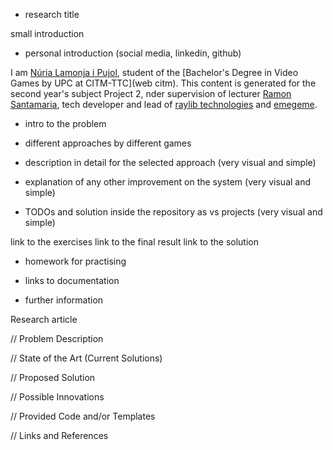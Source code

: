 - research title

small introduction

- personal introduction (social media, linkedin, github)

I am [Núria Lamonja i Pujol](linkedin), student of the [Bachelor's Degree in Video Games by UPC at CITM-TTC](web citm). This content is generated for the second year's subject Project 2, nder supervision of lecturer [Ramon Santamaria](https://www.linkedin.com/in/raysan/), tech developer and lead of [raylib technologies](https://www.linkedin.com/company/raylibtech/) and [emegeme](https://www.linkedin.com/company/emegeme/).

- intro to the problem

- different approaches by different games

- description in detail for the selected approach (very visual and simple)

- explanation of any other improvement on the system (very visual and simple)

- TODOs and solution inside the repository as vs projects (very visual and simple)

link to the exercises
link to the final result
link to the solution

- homework for practising

- links to documentation

- further information





Research article


// Problem Description


// State of the Art (Current Solutions)


// Proposed Solution


// Possible Innovations


// Provided Code and/or Templates


// Links and References

